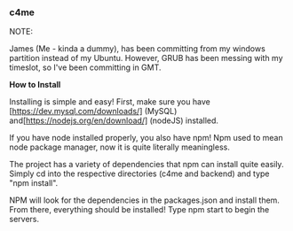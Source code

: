 ### c4me
NOTE:

James (Me - kinda a dummy), has been committing from my windows partition instead of my Ubuntu.
However, GRUB has been messing with my timeslot, so I've been committing in GMT.


**How to Install**

Installing is simple and easy! First, make sure you have [https://dev.mysql.com/downloads/] (MySQL) and[https://nodejs.org/en/download/] (nodeJS) installed.

If you have node installed properly, you also have npm! Npm used to mean node package manager, now it is quite literally meaningless.

The project has a variety of dependencies that npm can install quite easily. Simply cd into the respective directories (c4me and backend)  and type "npm install".

NPM will look for the dependencies in the packages.json and install them. From there, everything should be installed! Type npm start to begin the servers.
